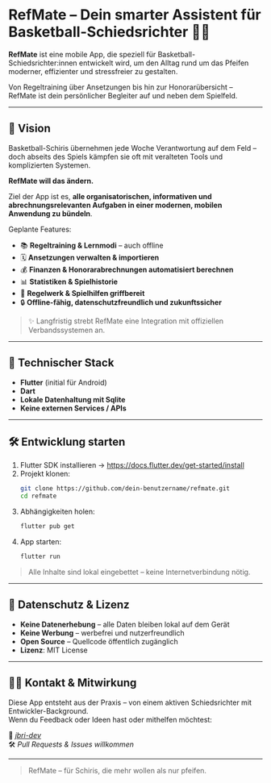 
# RefMate – Dein smarter Assistent für Basketball-Schiedsrichter 🏀📱

**RefMate** ist eine mobile App, die speziell für Basketball-Schiedsrichter:innen entwickelt wird, um den Alltag rund um das Pfeifen moderner, effizienter und stressfreier zu gestalten.

Von Regeltraining über Ansetzungen bis hin zur Honorarübersicht – RefMate ist dein persönlicher Begleiter auf und neben dem Spielfeld.

---

## 🎯 Vision

Basketball-Schiris übernehmen jede Woche Verantwortung auf dem Feld – doch abseits des Spiels kämpfen sie oft mit veralteten Tools und komplizierten Systemen.

**RefMate will das ändern.**

Ziel der App ist es, **alle organisatorischen, informativen und abrechnungsrelevanten Aufgaben in einer modernen, mobilen Anwendung zu bündeln**.

Geplante Features:

- 📚 **Regeltraining & Lernmodi** – auch offline
- 🗓️ **Ansetzungen verwalten & importieren**
- 💰 **Finanzen & Honorarabrechnungen automatisiert berechnen**
- 📊 **Statistiken & Spielhistorie**
- 🧠 **Regelwerk & Spielhilfen griffbereit**
- 🔒 **Offline-fähig, datenschutzfreundlich und zukunftssicher**

> ✨ Langfristig strebt RefMate eine Integration mit offiziellen Verbandssystemen an.

---

## 🧱 Technischer Stack

- **Flutter** (initial für Android)
- **Dart**
- **Lokale Datenhaltung mit Sqlite**
- **Keine externen Services / APIs**

---

## 🛠️ Entwicklung starten

1. Flutter SDK installieren → https://docs.flutter.dev/get-started/install
2. Projekt klonen:
   ```bash
   git clone https://github.com/dein-benutzername/refmate.git
   cd refmate
   ```
3. Abhängigkeiten holen:
   ```bash
   flutter pub get
   ```
4. App starten:
   ```bash
   flutter run
   ```

> Alle Inhalte sind lokal eingebettet – keine Internetverbindung nötig.

---

## 🔐 Datenschutz & Lizenz

- **Keine Datenerhebung** – alle Daten bleiben lokal auf dem Gerät
- **Keine Werbung** – werbefrei und nutzerfreundlich
- **Open Source** – Quellcode öffentlich zugänglich
- **Lizenz**: MIT License

---

## 👨‍⚖️ Kontakt & Mitwirkung

Diese App entsteht aus der Praxis – von einem aktiven Schiedsrichter mit Entwickler-Background.  
Wenn du Feedback oder Ideen hast oder mithelfen möchtest:

📩 _[jbri-dev](https://github.com/jbri-dev)_  
🛠️ _Pull Requests & Issues willkommen_

---

> RefMate – für Schiris, die mehr wollen als nur pfeifen.
